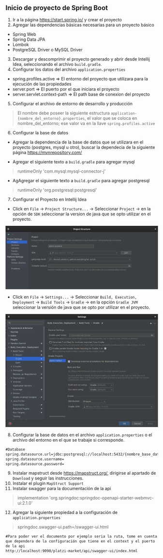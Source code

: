 ## Inicio de proyecto de Spring Boot
1. Ir a la página https://start.spring.io/ y crear el proyecto
2. Agregar las dependencias básicas necesarias para un proyecto básico
- Spring Web
- Spring Data JPA
- Lombok
- PostgreSQL Driver o MySQL Driver
3. Descargar y descomprimir el proyecto generado y abrir desde Intellij Idea, seleccionando el archivo ``build.gradle``.
4. Configurar los datos del archivo ``application.properties``
- spring.profiles.active => El entorno del proyecto que utilizara para la ejecución de las propiedades
- server.port => El puerto por el que iniciara el proyecto
- server.servlet.context-path => El path base de conexion del proyecto
5. Configurar el archivo de entorno de desarrollo y producción
>El nombre debe poseer la siguiente estructura ``application-{nombre_del_entorno}.properties``, el valor que se coloca en nombre_del_entorno; ese valor va en la llave ``spring.profiles.active``
6. Configurar la base de datos
- Agregar la dependencia de la base de datos que se utilizara en el proyecto (postgres, mysql u otro), buscar la dependecia de la siguiente página https://mvnrepository.com/
  
- Agregar el siguiente texto a ``build.gradle`` para agregar mysql
>runtimeOnly 'com.mysql:mysql-connector-j'

- AgAgregar el siguiente texto a ``build.gradle`` para agregar postgresql
>runtimeOnly 'org.postgresql:postgresql'
7. Configurar el Proyecto en Intellij Idea
- Click en ``File`` -> ``Project Structure...`` -> Seleccionar ``Project`` -> en la opción de  ``SDK`` seleccionar la version de java que se opto utilizar en el proyecto.

![1.png](docs/1.png)

- Click en ``File`` -> ``Settings...`` -> Seleccionar ``Build, Execution, Deployment`` -> ``Build Tools`` -> ``Gradle`` -> en la opción ``Gradle JVM`` seleccionar la versión de java que se opto por utilizar en el proyecto.

![2.png](docs/2.png)

8. Configurar la base de datos en el archivo ``application.properties`` o el archivo del entorno en el que se trabaje si corresponde.
```properties
#Database
spring.datasource.url=jdbc:postgresql://localhost:5432/{nombre_base_datos}
spring.datasource.username=
spring.datasource.password=
```

9. Instalar mapstruct desde https://mapstruct.org/, dirigirse al apartado de ``Download`` y seguir las instrucciones.
10. Instalar el plugin ``MapStruct Support``
11. Instalar swagger para la documentación de la api
>implementation 'org.springdoc:springdoc-openapi-starter-webmvc-ui:2.1.0'
12. Agregar la siguiente propiedad a la configuración de ``application.properties``
>springdoc.swagger-ui.path=/swagger-ui.html
```properties
#Para poder ver el documento por ejemplo seria la ruta, tome en cuenta que dependera de la configuración que tiene en el context y el puerto de la api
http://localhost:9090/platzi-market/api/swagger-ui/index.html
```